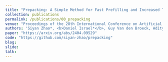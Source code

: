 ```yaml
---
title: "Prepacking: A Simple Method for Fast Prefilling and Increased Throughput in Large Language Models"
collection: publications
permalink: /publications/00_prepacking
venue: "Proceedings of the 28th International Conference on Artificial Intelligence and Statistics (AISTATS) 2025"
authors: 'Siyan Zhao*, <b>Daniel Israel*</b>, Guy Van den Broeck, Aditya Grover'
paper: "https://arxiv.org/abs/2404.09529"
code: "https://github.com/siyan-zhao/prepacking"
blog:
slide:
talk:
---
```

